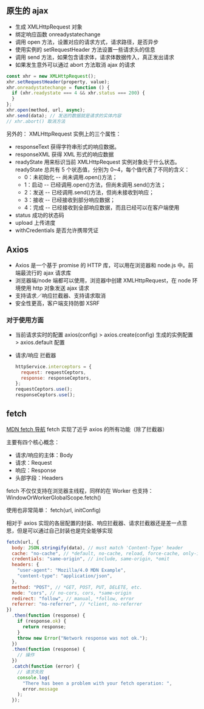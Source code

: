 ## 原生的 ajax

- 生成 XMLHttpRequest 对象
- 绑定响应函数 onreadystatechange
- 调用 open 方法，设置对应的请求方式，请求路径，是否异步
- 使用实例的 setRequestHeader 方法设置一些请求头的信息
- 调用 send 方法，如果包含请求体，请求体数据传入，真正发出请求
- 如果发生意外可以通过 abort 方法取消 ajax 的请求

```javascript
const xhr = new XMLHttpRequest();
xhr.setRequestHeader(property, value);
xhr.onreadystatechange = function () {
  if (xhr.readystate === 4 && xhr.status === 200) {
  }
};
xhr.open(method, url, async);
xhr.send(data); // 发送的数据就是请求的实体内容
// xhr.abort() 取消方法
```

另外的：
XMLHttpRequest 实例上的三个属性：

- responseText 获得字符串形式的响应数据。
- responseXML 获得 XML 形式的响应数据
- readyState 用来标识当前 XMLHttpRequest 实例对象处于什么状态。
  readyState 总共有 5 个状态值，分别为 0~4，每个值代表了不同的含义：
  - 0：未初始化 -- 尚未调用.open()方法；
  - 1：启动 -- 已经调用.open()方法，但尚未调用.send()方法；
  - 2：发送 -- 已经调用.send()方法，但尚未接收到响应；
  - 3：接收 -- 已经接收到部分响应数据；
  - 4：完成 -- 已经接收到全部响应数据，而且已经可以在客户端使用
- status 成功的状态码
- upload 上传进度
- withCredentials 是否允许携带凭证

## Axios

- Axios 是一个基于 promise 的 HTTP 库，可以用在浏览器和 node.js 中。前端最流行的 ajax 请求库
- 浏览器端/node 端都可以使用，浏览器中创建 XMLHttpRequest，在 node 环境使用 http 对象发送 ajax 请求
- 支持请求／响应拦截器、支持请求取消
- 安全性更高，客户端支持防御 XSRF

### 对于使用方面

- 当前请求实时的配置 axios(config) > axios.create(config) 生成的实例配置 > axios.default 配置

- 请求/响应 拦截器
  ```javascript
  httpService.interceptors = {
    request: requestCeptors,
    response: responseCeptors,
  };
  requestCeptors.use();
  responseCeptors.use();
  ```

## fetch

[MDN fetch 导航](https://developer.mozilla.org/zh-CN/docs/Web/API/Fetch_API)
fetch 实现了近乎 axios 的所有功能（除了拦截器）

主要有四个核心概念：

- 请求/响应的主体：Body
- 请求：Request
- 响应：Response
- 头部字段：Headers

fetch 不仅仅支持在浏览器主线程，同样的在 Worker 也支持：
WindowOrWorkerGlobalScope.fetch()

使用也非常简单：
fetch(url, initConfig)

相对于 axios 实现的各层配置的封装、响应拦截器、请求拦截器还是差一点意思，但是可以通过自己封装也是完全能够实现

```javascript
fetch(url, {
  body: JSON.stringify(data), // must match 'Content-Type' header
  cache: "no-cache", // *default, no-cache, reload, force-cache, only-if-cached
  credentials: "same-origin", // include, same-origin, *omit
  headers: {
    "user-agent": "Mozilla/4.0 MDN Example",
    "content-type": "application/json",
  },
  method: "POST", // *GET, POST, PUT, DELETE, etc.
  mode: "cors", // no-cors, cors, *same-origin
  redirect: "follow", // manual, *follow, error
  referrer: "no-referrer", // *client, no-referrer
})
  .then(function (response) {
    if (response.ok) {
      return response;
    }
    throw new Error("Network response was not ok.");
  })
  .then(function (response) {
    // 操作
  })
  .catch(function (error) {
    // 请求失败
    console.log(
      "There has been a problem with your fetch operation: ",
      error.message
    );
  });
```
